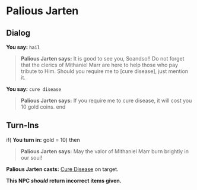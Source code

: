 # Palious Jarten
## Dialog

**You say:** `hail`



>**Palious Jarten says:** It is good to see you, Soandso!! Do not forget that the clerics of Mithaniel Marr are here to help those who pay tribute to Him. Should you require me to [cure disease], just mention it.

**You say:** `cure disease`



>**Palious Jarten says:** If you require me to cure disease, it will cost you 10 gold coins.
end

## Turn-Ins




if( **You turn in:** gold = 10) then


>**Palious Jarten says:** May the valor of Mithaniel Marr burn brightly in our soul!


**Palious Jarten casts:** [Cure Disease](/spell/213) on target.

**This NPC *should* return incorrect items given.**
